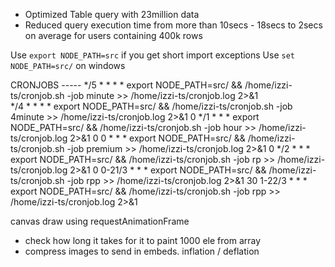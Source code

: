 - Optimized Table query with 23million data
- Reduced query execution time from more than 10secs - 18secs to 2secs on average for users containing 400k rows

Use ``export NODE_PATH=src`` if you get short import exceptions
Use ``set NODE_PATH=src/`` on windows

CRONJOBS -----
*/5 * * * * export NODE_PATH=src/ && /home/izzi-ts/cronjob.sh -job minute >> /home/izzi-ts/cronjob.log 2>&1         
*/4 * * * * export NODE_PATH=src/ && /home/izzi-ts/cronjob.sh -job 4minute >> /home/izzi-ts/cronjob.log 2>&1
0 */1 * * * export NODE_PATH=src/ && /home/izzi-ts/cronjob.sh -job hour >> /home/izzi-ts/cronjob.log 2>&1
0 0 * * * export NODE_PATH=src/ && /home/izzi-ts/cronjob.sh -job premium >> /home/izzi-ts/cronjob.log 2>&1
0 */2 * * * export NODE_PATH=src/ && /home/izzi-ts/cronjob.sh -job rp >> /home/izzi-ts/cronjob.log 2>&1
0 0-21/3 * * * export NODE_PATH=src/ && /home/izzi-ts/cronjob.sh -job rpp >> /home/izzi-ts/cronjob.log 2>&1
30 1-22/3 * * * export NODE_PATH=src/ && /home/izzi-ts/cronjob.sh -job rpp >> /home/izzi-ts/cronjob.log 2>&1

canvas draw using requestAnimationFrame
- check how long it takes for it to paint 1000 ele from array
- compress images to send in embeds. inflation / deflation